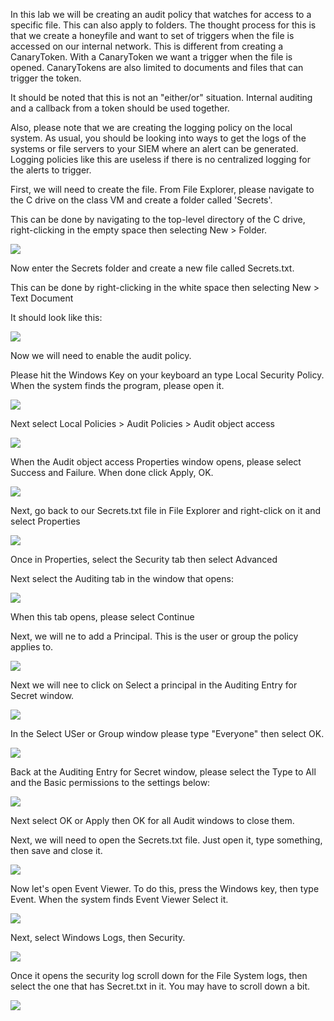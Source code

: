 In this lab we will be creating an audit policy that watches for access to a specific file.  This can also apply to folders.  The thought process for this is that we create a honeyfile and want to set of triggers when the file is accessed on our internal network.  This is different from creating a CanaryToken.  With a CanaryToken we want a trigger when the file is opened.  CanaryTokens are also limited to documents and files that can trigger the token.  

It should be noted that this is not an "either/or" situation.  Internal auditing and a callback from a token should be used together. 

Also, please note that we are creating the logging policy on the local system.  As usual, you should be looking into ways to get the logs of the systems or file servers to your SIEM where an alert can be generated.  Logging policies like this are useless if there is no centralized logging for the alerts to trigger.

First, we will need to create the file.  From File Explorer, please navigate to the C drive on the class VM and create a folder called 'Secrets'.

This can be done by navigating to the top-level directory of the C drive, right-clicking in the empty space then selecting New > Folder.

![](attachment/NewFolder.png)

Now enter the Secrets folder and create a new file called Secrets.txt.  

This can be done by right-clicking in the white space then selecting New > Text Document

It should look like this:

![](attachment/SecretFile.png)

Now we will need to enable the audit policy.

Please hit the Windows Key on your keyboard an type Local Security Policy.  When the system finds the program, please open it.



![](attachment/LocalSecurityPolicyOpen.png)

Next select Local Policies > Audit Policies > Audit object access

![](attachment/Local_Audit_Audit_Object.png)

When the Audit object access Properties window opens, please select Success and Failure.  When done click Apply, OK.

![](attachment/ObjectAccessSuccessFailure.png)


Next, go back to our Secrets.txt file in File Explorer and right-click on it and select Properties

![](attachment/SecretProp.png)

Once in Properties, select the Security tab then select Advanced

Next select the Auditing tab in the window that opens:

![](attachment/Security_Audit_Tab.png)


When this tab opens, please select Continue

Next, we will ne to add a Principal.  This is the user or group the policy applies to.

![](attachment/AddPrincipal.png)

Next we will nee to click on Select a principal in the Auditing Entry for Secret window.

![](attachment/SelectPrincipal.png)

In the Select USer or Group window please type "Everyone" then select OK.

![](attachment/SelectUserOrGroup.png)

Back at the Auditing Entry for Secret window, please select the Type to All and the Basic permissions to the settings below:

![](attachment/AllFullControl.png)

Next select OK or Apply then OK for all Audit windows to close them.

Next, we will need to open the Secrets.txt file.  Just open it, type something, then save and close it.

![](attachment/Something.png)

Now let's open Event Viewer.  To do this, press the Windows key, then type Event.  When the system finds Event Viewer Select it.

![](attachment/OpenEventViewer.png)

Next, select Windows Logs, then Security.

![](attachment/WindowsSecurityLogs.png)

Once it opens the security log scroll down for the File System logs, then select the one that has Secret.txt in it.  You may have to scroll down a bit.

![](attachment/SecretLog4656.png)
